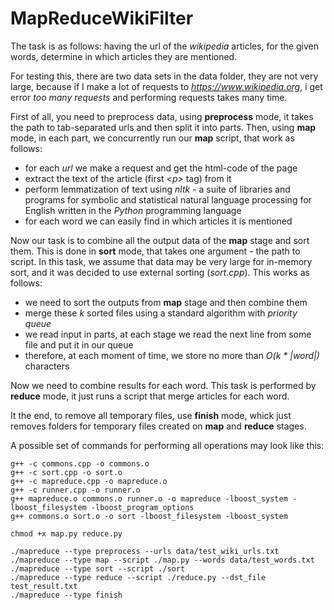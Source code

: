 # MapReduceWikiFilter

The task is as follows: having the url of the *wikipedia* articles, for the given words, determine in which articles they are mentioned.

For testing this, there are two data sets in the data folder, they are not very large, because if I make a lot of requests to *https://www.wikipedia.org*, i get error *too many requests* and performing requests takes many time. 

First of all, you need to preprocess data, using **preprocess** mode, it takes the path to tab-separated urls and then split it into parts. Then, using **map** mode, in each part, we concurrently run our **map** script, that work as follows:

- for each *url* we make a request and get the html-code of the page
- extract the text of the article (first *\<p\>* tag) from it
- perform lemmatization of text using *nltk* - a suite of libraries and programs for symbolic and statistical natural language processing for English written in the *Python* programming language
- for each word we can easily find in which articles it is mentioned

Now our task is to combine all the output data of the **map** stage and sort them. This is done in **sort** mode, that takes one argument - the path to script. In this task, we assume that data may be very large for in-memory sort, and it was decided to use external sorting (*sort.cpp*). This works as follows:

- we need to sort the outputs from **map** stage and then combine them
- merge these *k* sorted files using a standard algorithm with *priority queue*
- we read input in parts, at each stage we read the next line from some file and put it in our queue
- therefore, at each moment of time, we store no more than *O(k * |word|)* characters

Now we need to combine results for each word. This task is performed by **reduce** mode, it just runs a script that merge articles for each word.

It the end, to remove all temporary files, use **finish** mode, whick just removes folders for temporary files created on **map** and **reduce** stages.

A possible set of commands for performing all operations may look like this:

```
g++ -c commons.cpp -o commons.o
g++ -c sort.cpp -o sort.o
g++ -c mapreduce.cpp -o mapreduce.o
g++ -c runner.cpp -o runner.o
g++ mapreduce.o commons.o runner.o -o mapreduce -lboost_system -lboost_filesystem -lboost_program_options
g++ commons.o sort.o -o sort -lboost_filesystem -lboost_system

chmod +x map.py reduce.py

./mapreduce --type preprocess --urls data/test_wiki_urls.txt
./mapreduce --type map --script ./map.py --words data/test_words.txt
./mapreduce --type sort --script ./sort
./mapreduce --type reduce --script ./reduce.py --dst_file test_result.txt
./mapreduce --type finish
```
